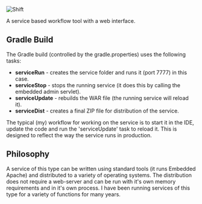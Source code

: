 ![Shift](http://keeber.org/wp-content/uploads/2016/04/shift.png)

A service based workflow tool with a web interface.

## Gradle Build

The Gradle build (controlled by the gradle.properties) uses the following tasks:

 * **serviceRun** - creates the service folder and runs it (port 7777) in this case.
 * **serviceStop** - stops the running service (it does this by calling the embedded admin servlet).
 * **serviceUpdate** - rebuilds the WAR file (the running service will reload it).
 * **serviceDist** - creates a final ZIP file for distribution of the service.

The typical (my) workflow for working on the service is to start it in the IDE, update the code and run the 'serviceUpdate' task to reload it. This is designed to reflect the way the service runs in production.

## Philosophy

A service of this type can be written using standard tools (it runs Embedded Apache) and distributed to a variety of operating systems. The distribution does not require a web-server and can be run with it's own memory requirements and in it's own process. I have been running services of this type for a variety of functions for many years.


